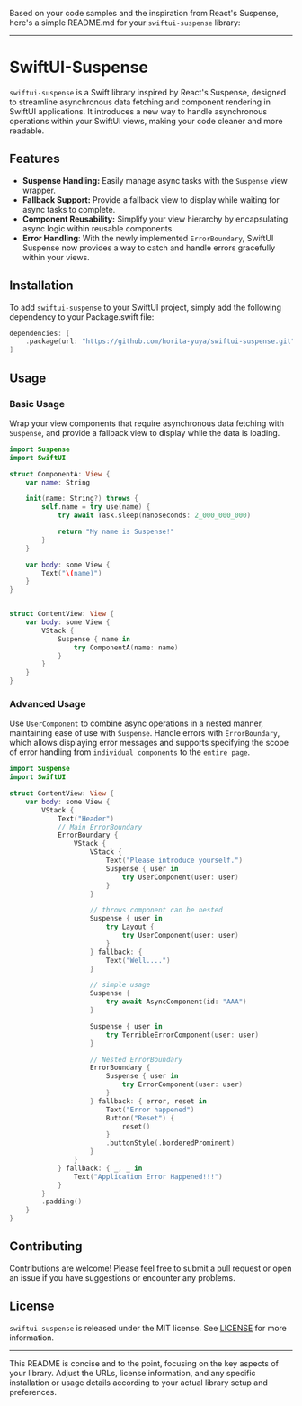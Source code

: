Based on your code samples and the inspiration from React's Suspense, here's a simple README.md for your `swiftui-suspense` library:

---

# SwiftUI-Suspense

`swiftui-suspense` is a Swift library inspired by React's Suspense, designed to streamline asynchronous data fetching and component rendering in SwiftUI applications. It introduces a new way to handle asynchronous operations within your SwiftUI views, making your code cleaner and more readable.

## Features

- **Suspense Handling:** Easily manage async tasks with the `Suspense` view wrapper.
- **Fallback Support:** Provide a fallback view to display while waiting for async tasks to complete.
- **Component Reusability:** Simplify your view hierarchy by encapsulating async logic within reusable components.
- **Error Handling**: With the newly implemented `ErrorBoundary`, SwiftUI Suspense now provides a way to catch and handle errors gracefully within your views.

## Installation

To add `swiftui-suspense` to your SwiftUI project, simply add the following dependency to your Package.swift file:

```swift
dependencies: [
    .package(url: "https://github.com/horita-yuya/swiftui-suspense.git", from: "2.0.0")
]
```

## Usage

### Basic Usage

Wrap your view components that require asynchronous data fetching with `Suspense`, and provide a fallback view to display while the data is loading.

```swift
import Suspense
import SwiftUI

struct ComponentA: View {
    var name: String

    init(name: String?) throws {
        self.name = try use(name) {
            try await Task.sleep(nanoseconds: 2_000_000_000)

            return "My name is Suspense!"
        }
    }

    var body: some View {
        Text("\(name)")
    }
}


struct ContentView: View {
    var body: some View {
        VStack {
            Suspense { name in
                try ComponentA(name: name)
            }
        }
    }
}
```

### Advanced Usage

Use `UserComponent` to combine async operations in a nested manner, maintaining ease of use with `Suspense`.
Handle errors with `ErrorBoundary`, which allows displaying error messages and supports specifying the scope of error handling from `individual components` to the `entire page`.


```swift
import Suspense
import SwiftUI

struct ContentView: View {
    var body: some View {
        VStack {
            Text("Header")
            // Main ErrorBoundary
            ErrorBoundary {
                VStack {
                    VStack {
                        Text("Please introduce yourself.")
                        Suspense { user in
                            try UserComponent(user: user)
                        }
                    }

                    // throws component can be nested
                    Suspense { user in
                        try Layout {
                            try UserComponent(user: user)
                        }
                    } fallback: {
                        Text("Well....")
                    }

                    // simple usage
                    Suspense {
                        try await AsyncComponent(id: "AAA")
                    }

                    Suspense { user in
                        try TerribleErrorComponent(user: user)
                    }

                    // Nested ErrorBoundary
                    ErrorBoundary {
                        Suspense { user in
                            try ErrorComponent(user: user)
                        }
                    } fallback: { error, reset in
                        Text("Error happened")
                        Button("Reset") {
                            reset()
                        }
                        .buttonStyle(.borderedProminent)
                    }
                }
            } fallback: { _, _ in
                Text("Application Error Happened!!!")
            }
        }
        .padding()
    }
}
```

## Contributing

Contributions are welcome! Please feel free to submit a pull request or open an issue if you have suggestions or encounter any problems.

## License

`swiftui-suspense` is released under the MIT license. See [LICENSE](LICENSE) for more information.

---

This README is concise and to the point, focusing on the key aspects of your library. Adjust the URLs, license information, and any specific installation or usage details according to your actual library setup and preferences.
